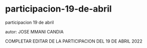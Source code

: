 # participacion-19-de-abril
participacion 19 de abril

autor: JOSE MMANI CANDIA

COMPLETAR EDITAR DE LA PARTICIPACION DEL 19 DE ABRIL 2022
